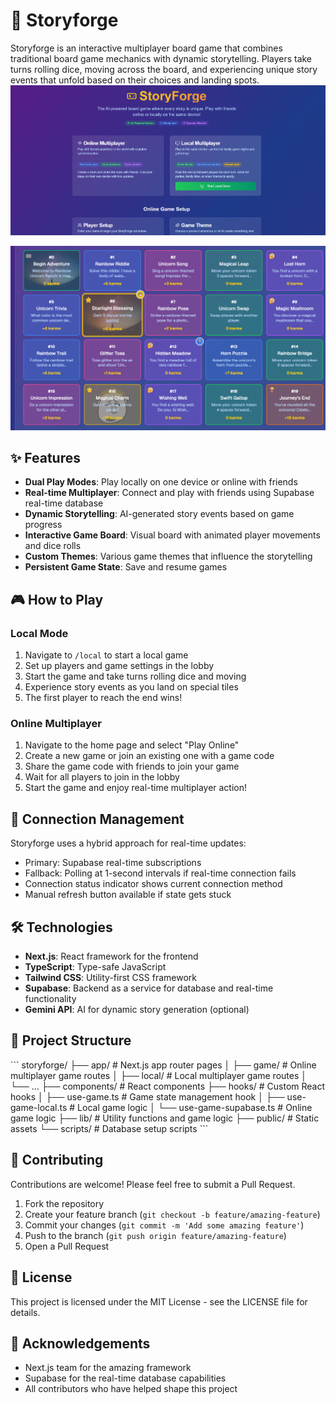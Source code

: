 # 🎲 Storyforge

Storyforge is an interactive multiplayer board game that combines traditional board game mechanics with dynamic storytelling. Players take turns rolling dice, moving across the board, and experiencing unique story events that unfold based on their choices and landing spots.
![Storyforge Game](public/images/2.png)

![Storyforge Game](public/images/board-background.png)

## ✨ Features

- **Dual Play Modes**: Play locally on one device or online with friends
- **Real-time Multiplayer**: Connect and play with friends using Supabase real-time database
- **Dynamic Storytelling**: AI-generated story events based on game progress
- **Interactive Game Board**: Visual board with animated player movements and dice rolls
- **Custom Themes**: Various game themes that influence the storytelling
- **Persistent Game State**: Save and resume games

## 🎮 How to Play

### Local Mode

1. Navigate to `/local` to start a local game
2. Set up players and game settings in the lobby
3. Start the game and take turns rolling dice and moving
4. Experience story events as you land on special tiles
5. The first player to reach the end wins!

### Online Multiplayer

1. Navigate to the home page and select "Play Online"
2. Create a new game or join an existing one with a game code
3. Share the game code with friends to join your game
4. Wait for all players to join in the lobby
5. Start the game and enjoy real-time multiplayer action!

## 🔄 Connection Management

Storyforge uses a hybrid approach for real-time updates:
- Primary: Supabase real-time subscriptions
- Fallback: Polling at 1-second intervals if real-time connection fails
- Connection status indicator shows current connection method
- Manual refresh button available if state gets stuck

## 🛠️ Technologies

- **Next.js**: React framework for the frontend
- **TypeScript**: Type-safe JavaScript
- **Tailwind CSS**: Utility-first CSS framework
- **Supabase**: Backend as a service for database and real-time functionality
- **Gemini API**: AI for dynamic story generation (optional)

## 🧩 Project Structure

\`\`\`
storyforge/
├── app/                  # Next.js app router pages
│   ├── game/             # Online multiplayer game routes
│   ├── local/            # Local multiplayer game routes
│   └── ...
├── components/           # React components
├── hooks/                # Custom React hooks
│   ├── use-game.ts       # Game state management hook
│   ├── use-game-local.ts # Local game logic
│   └── use-game-supabase.ts # Online game logic
├── lib/                  # Utility functions and game logic
├── public/               # Static assets
└── scripts/              # Database setup scripts
\`\`\`

## 🤝 Contributing

Contributions are welcome! Please feel free to submit a Pull Request.

1. Fork the repository
2. Create your feature branch (`git checkout -b feature/amazing-feature`)
3. Commit your changes (`git commit -m 'Add some amazing feature'`)
4. Push to the branch (`git push origin feature/amazing-feature`)
5. Open a Pull Request

## 📝 License

This project is licensed under the MIT License - see the LICENSE file for details.

## 🙏 Acknowledgements

- Next.js team for the amazing framework
- Supabase for the real-time database capabilities
- All contributors who have helped shape this project
